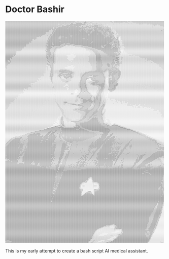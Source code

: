 # Doctor Bashir

![Dr Bashir](https://github.com/nacicatus/DoctorBashir/blob/main/bashir.png?raw=true)

This is my early attempt to create a bash script AI medical assistant.
